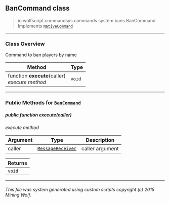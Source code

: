 ## BanCommand __class__

>io.wolfscript.commandsys.commands.system.bans.BanCommand
>Implements [`NativeCommand`](..\..\..\NativeCommand.md)

---

### Class Overview

Command to ban players by name

Method | Type   
--- | :--- 
 function __execute__(caller) <br> _execute method_ | `void`



---


### Public Methods for [`BanCommand`](BanCommand.md)

##### <a id='execute'></a>public  function __execute__(caller)

_execute method_

Argument | Type | Description  
--- | --- | --- 
caller | [`MessageReceiver`](..\..\..\..\chat\MessageReceiver.md) | caller argument

Returns | 
--- | 
`void` |


---


###### This file was system generated using custom scripts copyright (c) 2015 Mining Wolf.
	

